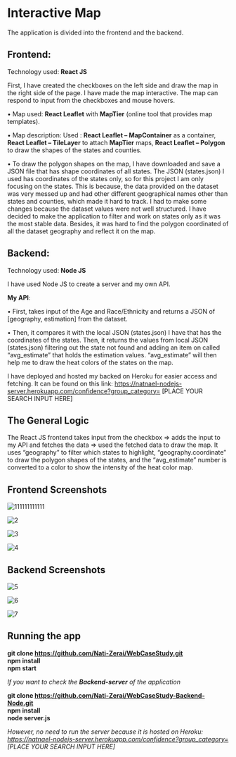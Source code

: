 # **Interactive Map**

The application is divided into the frontend and the backend.

## **Frontend**:

Technology used: **React JS**

First, I have created the checkboxes on the left side and draw the map in the right side of the page.
I have made the map interactive. The map can respond to input from the checkboxes and mouse hovers.     

• Map used: **React Leaflet** with **MapTier** (online tool that provides map templates). <br />

• Map description: Used : **React Leaflet – MapContainer** as a container, **React Leaflet – TileLayer** to attach **MapTier** maps, **React Leaflet – Polygon** to draw the shapes of the states and counties. <br />

• To draw the polygon shapes on the map, I have downloaded and save a JSON file that has shape coordinates of all states. The JSON (states.json) I used has coordinates of the states only, so for this project I am only focusing on the states. This is because, the data provided on the dataset was very messed up and had other different geographical names other than states and counties, which made it hard to track. I had to make some changes because the dataset values were not well structured. I have decided to make the application to filter and work on states only as it was the most stable data. Besides, it was hard to find the polygon coordinated of all the dataset geography and reflect it on the map. <br />  

## **Backend**:

Technology used: **Node JS**

I have used Node JS to create a server and my own API.

**My API**:

• First, takes input of the Age and Race/Ethnicity and returns a JSON of [geography, estimation] from the dataset. <br />

• Then, it compares it with the local JSON (states.json) I have that has the coordinates of the states. Then, it returns the values from local JSON (states.json) filtering out the state not found and adding an item on called “avg_estimate” that holds the estimation values. “avg_estimate” will then help me to draw the heat colors of the states on the map. <br />

I have deployed and hosted my backed on Heroku for easier access and fetching.
It can be found on this link: https://natnael-nodejs-server.herokuapp.com/confidence?group_category= [PLACE YOUR SEARCH INPUT HERE]

## **The General Logic**
The React JS frontend takes input from the checkbox => adds the input to my API and fetches the data => used the fetched data to draw the map. It uses “geography” to filter which states to highlight, “geography.coordinate” to draw the polygon shapes of the states, and the “avg_estimate” number is converted to a color to show the intensity of the heat color map.

## **Frontend Screenshots**

![111111111111](https://user-images.githubusercontent.com/106341725/210375631-ef2931fc-bda8-4f28-b5dd-ed5450de51e5.jpg)

![2](https://user-images.githubusercontent.com/106341725/210370578-45f187d1-0d98-402e-a5cb-82cc4d978967.jpg)

![3](https://user-images.githubusercontent.com/106341725/210370616-b6f39013-fc37-4b2c-ade5-de96291ff8dd.jpg)

![4](https://user-images.githubusercontent.com/106341725/210370658-c77f104f-bed1-4f9a-9a85-0045f312b746.jpg)


## **Backend Screenshots**

![5](https://user-images.githubusercontent.com/106341725/210357992-9cc5a94e-1b26-4c02-a831-fb3f49dd4b7f.jpg)

![6](https://user-images.githubusercontent.com/106341725/210358018-af0f0cb6-5610-464c-9b9a-5bbb3795855d.jpg)

![7](https://user-images.githubusercontent.com/106341725/210358237-ffb9133f-14a2-435c-aafa-ca5a87ef9ec4.jpg)


## **Running the app**

**git clone https://github.com/Nati-Zerai/WebCaseStudy.git** <br />
**npm install** <br />
**npm start** <br />

*If you want to check the **Backend-server** of the application*

**git clone https://github.com/Nati-Zerai/WebCaseStudy-Backend-Node.git** <br />
**npm install** <br />
**node server.js** <br />

*However, no need to run the server because it is hosted on Heroku: https://natnael-nodejs-server.herokuapp.com/confidence?group_category= [PLACE YOUR SEARCH INPUT HERE]*




